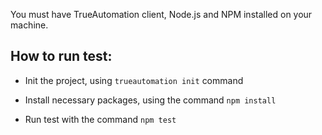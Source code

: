 You must have TrueAutomation client, Node.js and NPM installed on your machine.

## How to run test:

* Init the project, using `trueautomation init` command

* Install necessary packages, using the command `npm install`

* Run test with the command `npm test`
